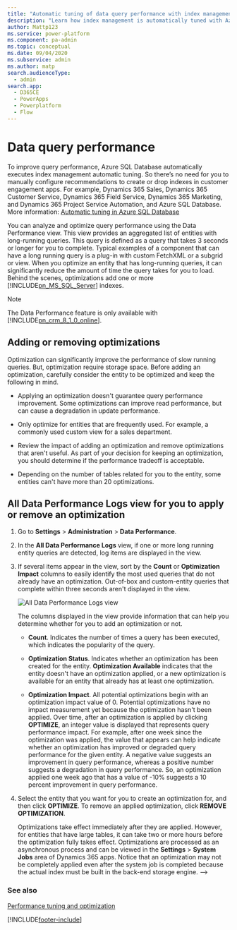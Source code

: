 ```yaml
---
title: "Automatic tuning of data query performance with index management"
description: "Learn how index management is automatically tuned with Azure SQL Database for better data query performance in Dynamics 365 apps"
author: Mattp123
ms.service: power-platform
ms.component: pa-admin
ms.topic: conceptual
ms.date: 09/04/2020
ms.subservice: admin
ms.author: matp
search.audienceType: 
  - admin
search.app:
  - D365CE
  - PowerApps
  - Powerplatform
  - Flow
---
```

# Data query performance
To improve query performance, Azure SQL Database automatically executes index management automatic tuning. So there’s no need for you to manually configure recommendations to create or drop indexes in customer engagement apps. For example, Dynamics 365 Sales, Dynamics 365 Customer Service, Dynamics 365 Field Service, Dynamics 365 Marketing, and Dynamics 365 Project Service Automation, and Azure SQL Database. More information: [Automatic tuning in Azure SQL Database](/azure/sql-database/sql-database-automatic-tuning) 

You can analyze and optimize query performance using the Data Performance view. This view provides an aggregated list of entities with long-running queries. This query is defined as a query that takes 3 seconds or longer for you to complete. Typical examples of a component that can have a long running query is a plug-in with custom FetchXML or a subgrid or view. When you optimize an entity that has long-running queries, it can significantly reduce the amount of time the query takes for you to load. Behind the scenes, optimizations add one or more [!INCLUDE[pn_MS_SQL_Server](../includes/pn-ms-sql-server.md)] indexes.  

> [!NOTE]
>  The Data Performance feature is only available with [!INCLUDE[pn_crm_8_1_0_online](../includes/pn-crm-8-1-0-online.md)].  
  
## Adding or removing optimizations  
 Optimization can significantly improve the performance of slow running queries. But, optimization require storage space. Before adding an optimization, carefully consider the entity to be optimized and keep the following in mind.  
  
-   Applying an optimization doesn't guarantee query performance improvement. Some optimizations can improve read performance, but can cause a degradation in update performance.  
  
-   Only optimize for entities that are frequently used. For example, a commonly used custom view for a sales department.  
  
-   Review the impact of adding an optimization and remove optimizations that aren't useful. As part of your decision for keeping an optimization, you should determine if the performance tradeoff is acceptable.  
  
-   Depending on the number of tables related for you to the entity, some entities can't have more than 20 optimizations.  

  
## All Data Performance Logs view for you to apply or remove an optimization  
  
1. Go to **Settings** > **Administration** > **Data Performance**.  
  
2. In the **All Data Performance Logs** view, if one or more long running entity queries are detected, log items are displayed in the view. 
3. If several items appear in the view, sort by the **Count** or **Optimization Impact** columns to easily identify the most used queries that do not already have an optimization. Out-of-box and custom-entity queries that complete within three seconds aren't displayed in the view.  
  
   ![All Data Performance Logs view](../admin/media/data-performance-logs-view.png "All Data Performance Logs view")  
  
    The columns displayed in the view provide information that can help you determine whether for you to add an optimization or not.  
  
   - **Count**. Indicates the number of times a query has been executed, which indicates the popularity of the query.  
  
   - **Optimization Status**. Indicates whether an optimization has been created for the entity. **Optimization Available** indicates that the entity doesn't have an optimization applied, or a new optimization is available for an entity that already has at least one optimization.  
  
   - **Optimization Impact**. All potential optimizations begin with an optimization impact value of 0. Potential optimizations have no impact measurement yet because the optimization hasn't been applied. Over time, after an optimization is applied by clicking **OPTIMIZE**, an  integer value is displayed that represents query performance impact. For example, after one  week since the optimization was applied, the value that appears can help indicate whether an optimization has improved or degraded query performance for the given entity. A negative value suggests an improvement in query performance, whereas a positive number suggests a degradation in query performance. So,  an optimization applied one week ago that has a value of -10% suggests a 10 percent improvement in query performance.  
  
3. Select the entity that you want for you to create an optimization for, and then click **OPTIMIZE**.  To remove an applied optimization, click **REMOVE OPTIMIZATION**.  
  
   Optimizations take effect immediately after they are applied. However, for entities that have large tables, it can take two or more hours before the optimization fully takes effect. Optimizations are processed as an asynchronous process and can be viewed in the **Settings** > **System Jobs** area of Dynamics 365 apps. Notice that an optimization may not be completely applied even after the system job is completed because the actual index must be built in the back-end storage engine.  -->
  
### See also  
 [Performance tuning and optimization](../admin/performance-tuning-and-optimization.md)   


[!INCLUDE[footer-include](../includes/footer-banner.md)]
